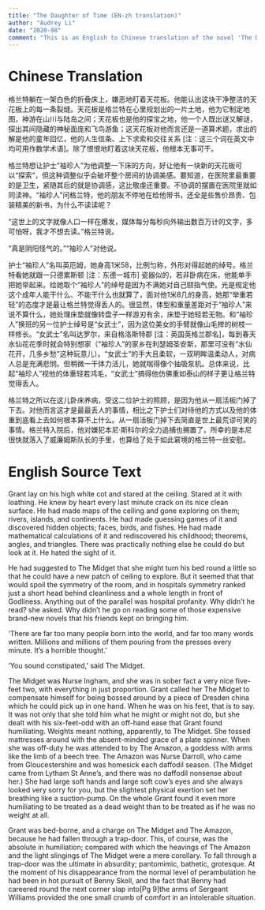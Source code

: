 ```yaml
---
title: "The Daughter of Time (EN-zh translation)"
author: "Audrey Li"
date: "2020-08"
comment: "This is an English to Chinese translation of the novel 'The Daughter of Time' (excerpt)"
--- 
```


# Chinese Translation
格兰特躺在一架白色的折叠床上，嫌恶地盯着天花板。他能认出这块干净整洁的天花板上的每一条裂缝。天花板是格兰特在心里规划出的一片土地，他为它制定地图，神游在山川与陆岛之间；天花板也是他的探宝之地，他一个人既出谜又解谜，探出其间隐藏的神秘面庞和飞鸟游鱼；这天花板对他而言还是一道算术题，求出的解是他的童年回忆，他的人生信条、上下求索和交往关系 [注：这三个词在英文中均可用作数学术语]。除了恨恨地盯着这块天花板，他根本无事可干。

格兰特想让护士“袖珍人”为他调整一下床的方向，好让他有一块新的天花板可以“探索”，但这种调整似乎会破坏整个房间的协调美感。要知道，在医院里最重要的是卫生，紧随其后的就是协调感，这比敬虔还重要。不协调的摆置在医院里就如同渎神。“袖珍人”问格兰特，他的朋友不停地在给他带书，还全是些售价昂贵、包装精美的新书，为什么不读读呢？

“这世上的文字就像人口一样在爆发，媒体每分每秒向外输出数百万计的文字，多可怕呀，我才不想去读。”格兰特说。

“真是阴阳怪气的。”“袖珍人”对他说。

护士“袖珍人”名叫英厄姆，她身高1米58，比例匀称，外形对得起她的绰号。格兰特看她就跟一只德累斯顿 [注：东德一城市] 瓷器似的，若非卧病在床，他能单手把她举起来。给她取个“袖珍人”的绰号是因为不满她对自己颐指气使。光是规定他这个成年人能干什么、不能干什么也就算了，面对他1米8几的身高，她那“举重若轻”的态度才是最让格兰特觉得丢人的。很显然，体型和重量差距对于“袖珍人”来说不算什么，她处理床垫就像转盘子一样游刃有余，床垫于她轻若无物。和“袖珍人”换班的另一位护士绰号是“女武士”，因为这位美女的手臂就像山毛榉的树枝一样修长。“女武士”名叫达罗尔，来自格洛斯特郡 [注：英国英格兰郡名]，每到春天水仙花花季时就会特别想家（“袖珍人”的家乡在利瑟姆圣安斯，那里可没有“水仙花开，几多乡愁”这种玩意儿）。“女武士”的手大且柔软，一双明眸温柔动人，对病人总是充满悲悯。但稍微一干体力活儿，她就喘得像个抽吸泵机。总体来说，比起“袖珍人”视他的体重轻若鸿毛，“女武士”搞得他仿佛重如泰山的样子更让格兰特觉得丢人。

格兰特之所以在这儿卧床养病，受这二位护士的照顾，是因为他从一扇活板门掉了下去。对他而言这才是最最丢人的事情，相比之下护士们对待他的方式以及他的体重到底看上去如何根本算不上什么。从一扇活板门掉下去简直是世上最荒谬可笑的事情。格兰特入院后，他对嫌犯本尼·斯科尔的全力追捕也搁置了。所幸的是本尼很快就落入了威廉姆斯队长的手里，也算给了处于如此窘境的格兰特一丝安慰。

# English Source Text 
Grant lay on his high white cot and stared at the ceiling. Stared at it with loathing. He knew by heart every last minute crack on its nice clean surface. He had made maps of the ceiling and gone exploring on them; rivers, islands, and continents. He had made guessing games of it and discovered hidden objects; faces, birds, and fishes. He had made mathematical calculations of it and rediscovered his childhood; theorems, angles, and triangles. There was practically nothing else he could do but look at it. He hated the sight of it.

He had suggested to The Midget that she might turn his bed round a little so that he could have a new patch of ceiling to explore. But it seemed that that would spoil the symmetry of the room, and in hospitals symmetry ranked just a short head behind cleanliness and a whole length in front of Godliness. Anything out of the parallel was hospital profanity. Why didn’t he read? she asked. Why didn’t he go on reading some of those expensive brand-new novels that his friends kept on bringing him.

‘There are far too many people born into the world, and far too many words written. Millions and millions of them pouring from the presses every minute. It’s a horrible thought.’

‘You sound constipated,’ said The Midget.

The Midget was Nurse Ingham, and she was in sober fact a very nice five- feet two, with everything in just proportion. Grant called her The Midget to compensate himself for being bossed around by a piece of Dresden china which he could pick up in one hand. When he was on his feet, that is to say. It was not only that she told him what he might or might not do, but she dealt with his six-feet-odd with an off-hand ease that Grant found humiliating. Weights meant nothing, apparently, to The Midget. She tossed mattresses around with the absent-minded grace of a plate spinner. When she was off-duty he was attended to by The Amazon, a goddess with arms like the limb of a beech tree. The Amazon was Nurse Darroll, who came from Gloucestershire and was homesick each daffodil season. (The Midget came from Lytham St Anne’s, and there was no daffodil nonsense about her.) She had large soft hands and large soft cow’s eyes and she always looked very sorry for you, but the slightest physical exertion set her breathing like a suction-pump. On the whole Grant found it even more humiliating to be treated as a dead weight than to be treated as if he was no weight at all.

Grant was bed-borne, and a charge on The Midget and The Amazon, because he had fallen through a trap-door. This, of course, was the absolute in humiliation; compared with which the heavings of The Amazon and the light slingings of The Midget were a mere corollary. To fall through a trap-door was the ultimate in absurdity; pantomimic, bathetic, grotesque. At the moment of his disappearance from the normal level of perambulation he had been in hot pursuit of Benny Skoll, and the fact that Benny had careered round the next corner slap into[Pg 9]the arms of Sergeant Williams provided the one small crumb of comfort in an intolerable situation.